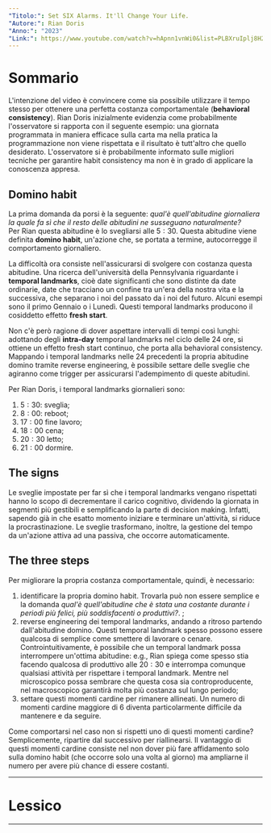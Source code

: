 ```yaml
---
"Titolo:": Set SIX Alarms. It'll Change Your Life.
"Autore:": Rian Doris
"Anno:": "2023"
"Link:": https://www.youtube.com/watch?v=hApnn1vnWi0&list=PLBXruIplj8H2q_zhooDHVRCCmwQK10NY2&index=31&ab_channel=RianDoris
---
```

# Sommario
L'intenzione del video è convincere come sia possibile utilizzare il tempo stesso per ottenere una perfetta costanza comportamentale (**behavioral consistency**).
Rian Doris inizialmente evidenzia come probabilmente l'osservatore si rapporta con il seguente esempio: una giornata programmata in maniera efficace sulla carta ma nella pratica la programmazione non viene rispettata e il risultato è tutt'altro che quello desiderato. L'osservatore si è probabilmente informato sulle migliori tecniche per garantire habit consistency ma non è in grado di applicare la conoscenza appresa.

## Domino habit
La prima domanda da porsi è la seguente: _qual'è quell'abitudine giornaliera la quale fa sì che il resto delle abitudini ne susseguano naturalmente?_<br />
Per Rian questa abitudine è lo svegliarsi alle $5:30$. Questa abitudine viene definita **domino habit**, un'azione che, se portata a termine, autocorregge il comportamento giornaliero.

La difficoltà ora consiste nell'assicurarsi di svolgere con costanza questa abitudine. Una ricerca dell'università della Pennsylvania riguardante i **temporal landmarks**, cioè date significanti che sono distinte da date ordinarie, date che tracciano un confine tra un'era della nostra vita e la successiva, che separano i noi del passato da i noi del futuro. Alcuni esempi sono il primo Gennaio o i Lunedì. Questi temporal landmarks producono il cosiddetto effetto **fresh start**.

Non c'è però ragione di dover aspettare intervalli di tempi così lunghi: adottando degli **intra-day** temporal landmarks nel ciclo delle $24$ ore, si ottiene un effetto fresh start continuo, che porta alla behavioral consistency. Mappando i temporal landmarks nelle $24$ precedenti la propria abitudine domino tramite reverse engineering, è possibile settare delle sveglie che agiranno come trigger per assicurarsi l'adempimento di queste abitudini.

Per Rian Doris, i temporal landmarks giornalieri sono:
1) $5:30$: sveglia;
2) $8:00$: reboot;
3) $17:00$ fine lavoro;
4) $18:00$ cena;
5) $20:30$ letto;
6) $21:00$ dormire.

## The signs
Le sveglie impostate per far sì che i temporal landmarks vengano rispettati hanno lo scopo di decrementare il carico cognitivo, dividendo la giornata in segmenti più gestibili e semplificando la parte di decision making. Infatti, sapendo già in che esatto momento iniziare  e terminare un'attività, si riduce la procrastinazione. Le sveglie trasformano, inoltre, la gestione del tempo da un'azione attiva ad una passiva, che occorre automaticamente.

## The three steps
Per migliorare la propria costanza comportamentale, quindi, è necessario:
1) identificare la propria domino habit. Trovarla può non essere semplice e la domanda _qual'è quell'abitudine che è stata una costante durante i periodi più felici, più soddisfacenti o produttivi?_. ;
2) reverse engineering dei temporal landmarks, andando a ritroso partendo dall'abitudine domino. Questi temporal landmark spesso possono essere qualcosa di semplice come smettere di lavorare o cenare. Controintuitivamente, è possibile che un temporal landmark possa interrompere un'ottima abitudine: e.g., Rian spiega come spesso stia facendo qualcosa di produttivo alle $20:30$ e interrompa comunque qualsiasi attività per rispettare i temporal landmark. Mentre nel microscopico possa sembrare che questa cosa sia controproducente, nel macroscopico garantirà molta più costanza sul lungo periodo;
3) settare questi momenti cardine per rimanere allineati. Un numero di momenti cardine maggiore di $6$ diventa particolarmente difficile da mantenere e da seguire.

Come comportarsi nel caso non si rispetti uno di questi momenti cardine? Semplicemente, ripartire dal successivo per riallinearsi. Il vantaggio di questi momenti cardine consiste nel non dover più fare affidamento solo sulla domino habit (che occorre solo una volta al giorno) ma ampliarne il numero per avere più chance di essere costanti.

----------------------------------------------------------------

# Lessico


----------------------------------------------------------------
